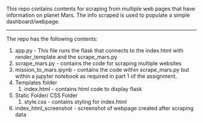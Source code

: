 
This repo contains contents for scraping from multiple web pages that have information on planet Mars. The info scraped is used to populate a simple dashboard/webpage.

***
The repo has the following contents:
1. app.py - This file runs the flask that connects to the index.html with render_template and the scrape_mars.py
2. scrape_mars.py - contains the code for scraping multiple websites
3. mission_to_mars.ipynb - contains the code within scrape_mars.py but within a jupyter notebook as required in part 1 of the assignment.
4. Templates folder
    1. index.html - contains html code to display flask
5. Static Folder/ CSS Folder
    1. style.css - contains styling for index.html
6. index_html_screenshot - screenshot of webpage created after scraping data
